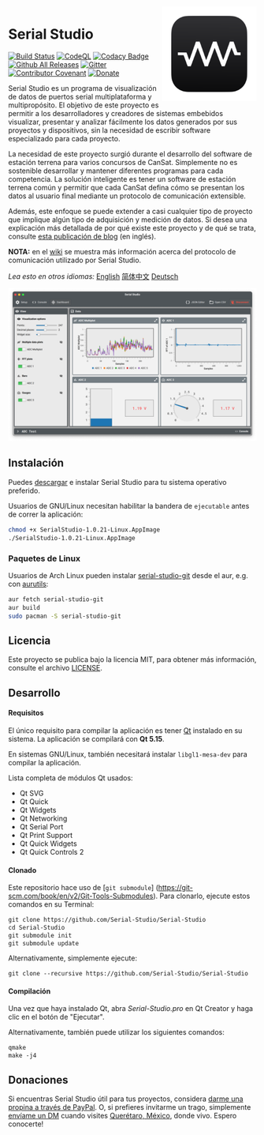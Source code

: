 <a href="#">
    <img width="192px" height="192px" src="/doc/icon.svg" align="right" />
</a>

# Serial Studio

[![Build Status](https://github.com/Serial-Studio/Serial-Studio/workflows/Deploy/badge.svg)](https://github.com/Serial-Studio/Serial-Studio/actions/)
[![CodeQL](https://github.com/Serial-Studio/Serial-Studio/workflows/CodeQL/badge.svg)](https://github.com/Serial-Studio/Serial-Studio/actions?query=workflow%3ACodeQL)
[![Codacy Badge](https://app.codacy.com/project/badge/Grade/4b6f3ce14a684704980fea31d8c1632e)](https://www.codacy.com/gh/Serial-Studio/Serial-Studio/dashboard?utm_source=github.com&amp;utm_medium=referral&amp;utm_content=Serial-Studio/Serial-Studio&amp;utm_campaign=Badge_Grade)
[![Github All Releases](https://img.shields.io/github/downloads/Serial-Studio/Serial-Studio/total.svg)](https://github.com/Serial-Studio/Serial-Studio/releases/)
[![Gitter](https://badges.gitter.im/Serial-Studio/community.svg)](https://gitter.im/Serial-Studio/community?utm_source=badge&utm_medium=badge&utm_campaign=pr-badge)
[![Contributor Covenant](https://img.shields.io/badge/Contributor%20Covenant-v1.4%20adopted-ff69b4.svg)](CODE_OF_CONDUCT.md)
[![Donate](https://img.shields.io/badge/Donate-PayPal-green.svg)](https://www.paypal.com/donate?hosted_button_id=XN68J47QJKYDE)

Serial Studio es un programa de visualización de datos de puertos serial multiplataforma y multipropósito. El objetivo de este proyecto es permitir a los desarrolladores y creadores de sistemas embebidos visualizar, presentar y analizar fácilmente los datos generados por sus proyectos y dispositivos, sin la necesidad de escribir software especializado para cada proyecto.

La necesidad de este proyecto surgió durante el desarrollo del software de estación terrena para varios concursos de CanSat. Simplemente no es sostenible desarrollar y mantener diferentes programas para cada competencia. La solución inteligente es tener un software de estación terrena común y permitir que cada CanSat defina cómo se presentan los datos al usuario final mediante un protocolo de comunicación extensible.

Además, este enfoque se puede extender a casi cualquier tipo de proyecto que implique algún tipo de adquisición y medición de datos. Si desea una explicación más detallada de por qué existe este proyecto y de qué se trata, consulte [esta publicación de blog](https://www.alex-spataru.com/blog/introducing-serial-studio) (en inglés).

**NOTA:** en el [wiki](https://github.com/Serial-Studio/Serial-Studio/wiki/Protocolo-de-Comunicación) se muestra más información acerca del protocolo de comunicación utilizado por Serial Studio.

*Lea esto en otros idiomas:* [English](../README.md) [简体中文](README_ZH.md) [Deutsch](README_DE.md)

![Software usage](mockup.png)

## Instalación

Puedes [descargar](https://github.com/Serial-Studio/Serial-Studio/releases/latest) e instalar Serial Studio para tu sistema operativo preferido.

Usuarios de GNU/Linux necesitan habilitar la bandera de  `ejecutable` antes de correr la aplicación:

```bash
chmod +x SerialStudio-1.0.21-Linux.AppImage
./SerialStudio-1.0.21-Linux.AppImage
```
### Paquetes de Linux

Usuarios de Arch Linux pueden instalar [serial-studio-git](https://aur.archlinux.org/packages/serial-studio-git/) desde el aur, e.g. con [aurutils](https://aur.archlinux.org/packages/aurutils/):

```bash
aur fetch serial-studio-git
aur build
sudo pacman -S serial-studio-git
```

## Licencia

Este proyecto se publica bajo la licencia MIT, para obtener más información, consulte el archivo [LICENSE](LICENSE.md).

## Desarrollo

#### Requisitos

El único requisito para compilar la aplicación es tener [Qt](http://www.qt.io/download-open-source/) instalado en su sistema. La aplicación se compilará con **Qt 5.15**.

En sistemas GNU/Linux, también necesitará instalar `libgl1-mesa-dev` para compilar la aplicación.

Lista completa de módulos Qt usados:

- Qt SVG
- Qt Quick
- Qt Widgets
- Qt Networking
- Qt Serial Port
- Qt Print Support
- Qt Quick Widgets
- Qt Quick Controls 2

#### Clonado

Este repositorio hace uso de [`git submodule`] (https://git-scm.com/book/en/v2/Git-Tools-Submodules). Para clonarlo, ejecute estos comandos en su Terminal:

	git clone https://github.com/Serial-Studio/Serial-Studio
	cd Serial-Studio
	git submodule init
	git submodule update
	
Alternativamente, simplemente ejecute:

	git clone --recursive https://github.com/Serial-Studio/Serial-Studio
    
#### Compilación

Una vez que haya instalado Qt, abra *Serial-Studio.pro* en Qt Creator y haga clic en el botón de "Ejecutar".

Alternativamente, también puede utilizar los siguientes comandos:

	qmake
	make -j4
	
## Donaciones

Si encuentras Serial Studio útil para tus proyectos, considera [darme una propina a través de PayPal](https://www.paypal.com/donate?hosted_button_id=XN68J47QJKYDE). O, si prefieres invitarme un trago, simplemente [envíame un DM](https://instagram.com/aspatru) cuando visites [Querétaro, México](https://en.wikipedia.org/wiki/Querétaro), donde vivo. Espero conocerte!
